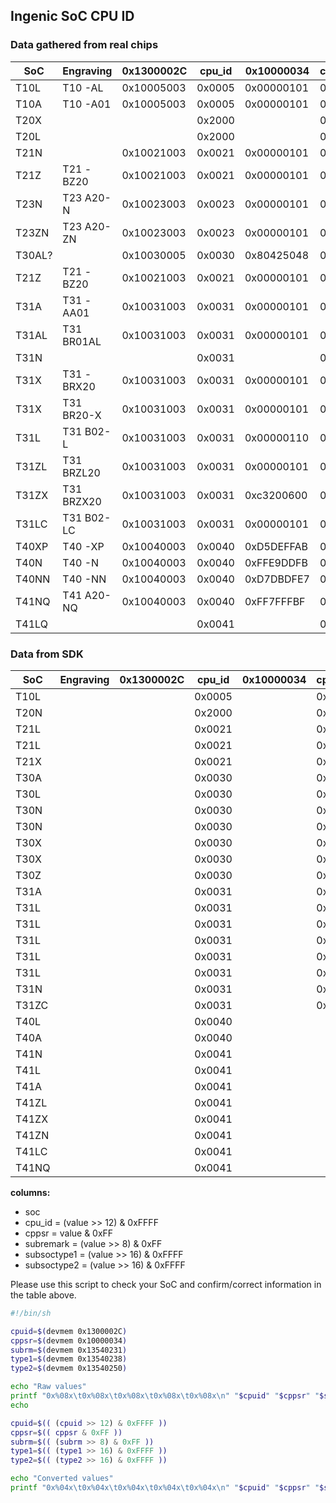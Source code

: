 Ingenic SoC CPU ID
------------------

### Data gathered from real chips

| SoC    | Engraving  | 0x1300002C | cpu_id | 0x10000034 | cppsr | 0x13540231 | subrem | 0x13540238 | soctype1 | 0x13540250 | soctype2 |
|--------|------------|------------|--------|------------|-------|------------|--------|------------|----------|------------|----------|
| T10L   | T10 -AL    | 0x10005003 | 0x0005 | 0x00000101 | 0x01  | 0x00000000 | 0x00   | 0x00000000 | 0x0000   | 0x00000000 | 0x0000   |
| T10A   | T10 -A01   | 0x10005003 | 0x0005 | 0x00000101 | 0x01  | 0x00000000 | 0x00   | 0x00000000 | 0x0000   | 0x00000000 | 0x0000   |
| T20X   |            |            | 0x2000 |            | 0x01  |            | 0x00   |            | 0x2222   |            | 0x0000   |
| T20L   |            |            | 0x2000 |            | 0x10  |            | 0x00   |            | 0x3333   |            | 0x0000   |
| T21N   |            | 0x10021003 | 0x0021 | 0x00000101 | 0x01  | 0x00000000 | 0x00   | 0x11110000 | 0x1111   | 0x00000000 | 0x0000   |
| T21Z   | T21 -BZ20  | 0x10021003 | 0x0021 | 0x00000101 | 0x01  | 0x97000000 | 0x00   | 0x55550000 | 0x5555   | 0x00000000 | 0x0000   |
| T23N   | T23 A20-N  | 0x10023003 | 0x0023 | 0x00000101 | 0x01  | 0x00000000 | 0x00   | 0x11111111 | 0x1111   | 0x00000000 | 0x0000   |
| T23ZN  | T23 A20-ZN | 0x10023003 | 0x0023 | 0x00000101 | 0x01  | 0x7f000000 | 0x00   | 0x77771111 | 0x7777   | 0x00000000 | 0x0000   |
| T30AL? |            | 0x10030005 | 0x0030 | 0x80425048 | 0x48  | 0x00000000 | 0x00   | 0x33331111 | 0x3333   | 0x00000000 | 0x0000   |
| T21Z   | T21 -BZ20  | 0x10021003 | 0x0021 | 0x00000101 | 0x01  | 0x97000000 | 0x00   | 0x55550000 | 0x5555   | 0x00000000 | 0x0000   |
| T31A   | T31 -AA01  | 0x10031003 | 0x0031 | 0x00000101 | 0x01  | 0x8a000000 | 0x00   | 0x44442222 | 0x4444   | 0x00000000 | 0x0000   |
| T31AL  | T31 BR01AL | 0x10031003 | 0x0031 | 0x00000101 | 0x01  | 0x94000000 | 0x01   | 0xcccc1111 | 0xCCCC   | 0x00000000 | 0x0000   |
| T31N   |            |            | 0x0031 |            | 0x01  |            | 0x00   |            | 0x1111   |            | 0x0000   |
| T31X   | T31 -BRX20 | 0x10031003 | 0x0031 | 0x00000101 | 0x01  | 0x00000000 | 0x00   | 0x22221111 | 0x2222   | 0x00000000 | 0x0000   |
| T31X   | T31 BR20-X | 0x10031003 | 0x0031 | 0x00000101 | 0x01  | 0x00000000 | 0x00   | 0x22221111 | 0x2222   | 0x00000000 | 0x0000   |
| T31L   | T31 B02-L  | 0x10031003 | 0x0031 | 0x00000110 | 0x10  | 0x00000000 | 0x00   | 0x33331111 | 0x3333   | 0x00000000 | 0x0000   |
| T31ZL  | T31 BRZL20 | 0x10031003 | 0x0031 | 0x00000101 | 0x01  | 0xed000000 | 0x00   | 0x55551111 | 0x5555   | 0x00000000 | 0x0000   |
| T31ZX  | T31 BRZX20 | 0x10031003 | 0x0031 | 0xc3200600 | 0x00  | 0x03000000 | 0x00   | 0x66661111 | 0x6666   | 0x00000000 | 0x0000   |
| T31LC  | T31 B02-LC | 0x10031003 | 0x0031 | 0x00000101 | 0x01  | 0x00000000 | 0x00   | 0xEEEE1111 | 0xEEEE   | 0x300f740e | 0x300F   |
| T40XP  | T40 -XP    | 0x10040003 | 0x0040 | 0xD5DEFFAB | 0xAB  | 0x00000000 | 0x00   | 0x00000000 | 0x0000   | 0x77772222 | 0x7777   |
| T40N   | T40 -N     | 0x10040003 | 0x0040 | 0xFFE9DDFB | 0xFB  | 0x00000000 | 0x00   | 0x00000000 | 0x0000   | 0x11111111 | 0x1111   |
| T40NN  | T40 -NN    | 0x10040003 | 0x0040 | 0xD7DBDFE7 | 0xED  | 0x00000000 | 0x00   | 0x00000000 | 0x0000   | 0x88881111 | 0x8888   |
| T41NQ  | T41 A20-NQ | 0x10040003 | 0x0040 | 0xFF7FFFBF | 0xBF  | 0x00000000 | 0x00   | 0x00000000 | 0x0000   | 0xaaaa2222 | 0xAAAA   |
| T41LQ  |            |            | 0x0041 |            | 0xFF  |            | 0x00   |            | 0x0000   |            | 0x9999   |

### Data from SDK

| SoC    | Engraving | 0x1300002C | cpu_id | 0x10000034 | cppsr | 0x13540231 | subrem | 0x13540238 | soctype1 | 0x13540250 | soctype2 | 
|--------|-----------|------------|--------|------------|-------|------------|--------|------------|----------|------------|----------|
| T10L   |           |            | 0x0005 |            | 0x10  |            |        |            |          |            |          | 
| T20N   |           |            | 0x2000 |            | 0x01  |            |        |            |          |            |          | 
| T21L   |           |            | 0x0021 |            | 0x01  |            |        |            | 0x3333   |            |          |
| T21L   |           |            | 0x0021 |            | 0x10  |            |        |            |          |            |          |
| T21X   |           |            | 0x0021 |            | 0x01  |            |        |            | *        |            |          |
| T30A   |           |            | 0x0030 |            | 0x01  |            |        |            | 0x4444   |            |          |
| T30L   |           |            | 0x0030 |            | 0x10  |            |        |            |          |            |          |
| T30N   |           |            | 0x0030 |            | 0x01  |            |        |            | 0x1111   |            |          |
| T30N   |           |            | 0x0030 |            | 0x01  |            |        |            | 0x3333   |            |          |
| T30X   |           |            | 0x0030 |            | 0x01  |            |        |            | *        |            |          |
| T30X   |           |            | 0x0030 |            | 0x01  |            |        |            | 0x2222   |            |          |
| T30Z   |           |            | 0x0030 |            | 0x01  |            |        |            | 0x5555   |            |          |
| T31A   |           |            | 0x0031 |            | 0x01  |            |        |            | 0x4444   |            |          |
| T31L   |           |            | 0x0031 |            | 0x01  |            |        |            | 0x1111   |            |          |
| T31L   |           |            | 0x0031 |            | 0x01  |            |        |            | 0x2222   |            |          |
| T31L   |           |            | 0x0031 |            | 0x01  |            |        |            | 0x3333   |            |          |
| T31L   |           |            | 0x0031 |            | 0x01  |            | 0x03   |            |          |            |          |
| T31L   |           |            | 0x0031 |            | 0x01  |            | 0x07   |            |          |            |          |
| T31N   |           |            | 0x0031 |            | 0x01  |            | 0x0F   |            |          |            |          |
| T31ZC  |           |            | 0x0031 |            | 0x01  |            |        |            | 0xDDDD   |            |          |
| T40L   |           |            | 0x0040 |            |       |            |        |            |          |            | 0x1111   |
| T40A   |           |            | 0x0040 |            |       |            |        |            |          |            | 0x4444   |
| T41N   |           |            | 0x0041 |            |       |            |        |            |          |            | 0x1111   |
| T41L   |           |            | 0x0041 |            |       |            |        |            |          |            | 0x3333   |
| T41A   |           |            | 0x0041 |            |       |            |        |            |          |            | 0x4444   |
| T41ZL  |           |            | 0x0041 |            |       |            |        |            |          |            | 0x5555   |
| T41ZX  |           |            | 0x0041 |            |       |            |        |            |          |            | 0x6666   |
| T41ZN  |           |            | 0x0041 |            |       |            |        |            |          |            | 0x7777   |
| T41LC  |           |            | 0x0041 |            |       |            |        |            |          |            | 0x8888   |
| T41NQ  |           |            | 0x0041 |            |       |            |        |            |          |            | 0xAAAA   |

__columns:__
- soc
- cpu_id = (value >> 12) & 0xFFFF
- cppsr = value & 0xFF
- subremark = (value >> 8) & 0xFF
- subsoctype1 = (value >> 16) & 0xFFFF
- subsoctype2 = (value >> 16) & 0xFFFF


Please use this script to check your SoC and confirm/correct information in the table above.

``` bash
#!/bin/sh

cpuid=$(devmem 0x1300002C)
cppsr=$(devmem 0x10000034)
subrm=$(devmem 0x13540231)
type1=$(devmem 0x13540238)
type2=$(devmem 0x13540250)

echo "Raw values"
printf "0x%08x\t0x%08x\t0x%08x\t0x%08x\t0x%08x\n" "$cpuid" "$cppsr" "$subrm" "$type1" "$type2"
echo

cpuid=$(( (cpuid >> 12) & 0xFFFF ))
cppsr=$(( cppsr & 0xFF ))
subrm=$(( (subrm >> 8) & 0xFF ))
type1=$(( (type1 >> 16) & 0xFFFF ))
type2=$(( (type2 >> 16) & 0xFFFF ))

echo "Converted values"
printf "0x%04x\t0x%04x\t0x%04x\t0x%04x\t0x%04x\n" "$cpuid" "$cppsr" "$subrm" "$type1" "$type2"
```
